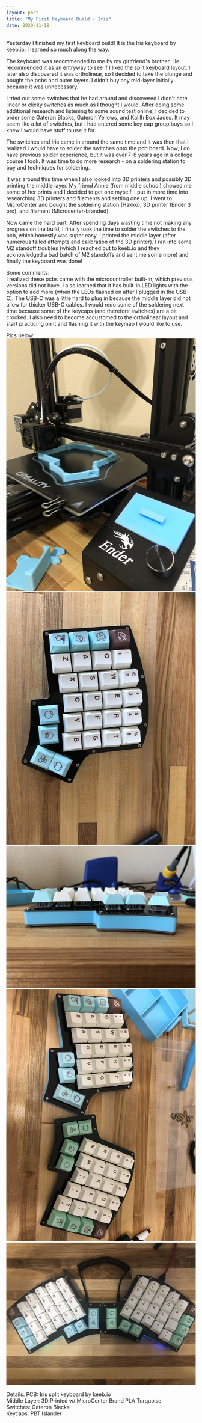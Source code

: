 ```yaml
---
layout: post
title: "My First Keyboard Build - Iris"
date: 2020-11-18
---
```

Yesterday I finished my first keyboard build! It is the Iris keyboard by keeb.io. I learned so much along the way.

The keyboard was recommended to me by my girlfriend's brother. He recommended it as an entryway to see if I liked the split keyboard layout. I later also discovered it was ortholinear, so I decided to take the plunge and bought the pcbs and outer layers. I didn't buy any mid-layer initially because it was unnecessary. 

I tried out some switches that he had around and discovered I didn't hate linear or clicky switches as much as I thought I would. After doing some additional research and listening to some sound test online, I decided to order some Gateron Blacks, Gateron Yellows, and Kalilh Box Jades. It may seem like a lot of switches, but I had entered some key cap group buys so I knew I would have stuff to use it for. 

The switches and Iris came in around the same time and it was then that I realized I would have to solder the switches onto the pcb board. Now, I do have previous solder experience, but it was over 7-8 years ago in a college course I took. It was time to do more research - on a soldering station to buy and techniques for soldering. 

It was around this time when I also looked into 3D printers and possibly 3D printing the middle layer. My friend Annie (from middle school) showed me some of her prints and I decided to get one myself. I put in more time into researching 3D printers and filaments and setting one up. I went to MicroCenter and bought the soldering station (Hakko), 3D printer (Ender 3 pro), and filament (Microcenter-branded). 

Now came the hard part. After spending days wasting time not making any progress on the build, I finally took the time to solder the switches to the pcb, which honestly was super easy. I printed the middle layer (after numerous failed attempts and calibration of the 3D printer). I ran into some M2 standoff troubles (which I reached out to keeb.io and they acknowledged a bad batch of M2 standoffs and sent me some more) and finally the keyboard was done!

Some comments:  
I realized these pcbs came with the microcontroller built-in, which previous versions did not have. I also learned that it has built-in LED lights with the option to add more (when the LEDs flashed on after I plugged in the USB-C). The USB-C was a little hard to plug in because the middle layer did not allow for thicker USB-C cables. I would redo some of the soldering next time because some of the keycaps (and therefore switches) are a bit crooked. I also need to become accustomed to the ortholinear layout and start practicing on it and flashing it with the keymap I would like to use.

Pics below!  
![3D Printing the Middle Layer](/assets/images/3DPrintingMiddleLayer.jpg)
![Iris Top View](/assets/images/IrisTopView.jpg)
![Iris Side View](/assets/images/IrisSideView.jpg)
![Iris Angled View](/assets/images/IrisAngledView.jpg)
![Iris Complete](/assets/images/IrisComplete.jpg)


Details:
PCB: Iris split keyboard by keeb.io  
Middle Layer: 3D Printed w/ MicroCenter Brand PLA Turquoise  
Switches: Gateron Blacks  
Keycaps: PBT Islander
